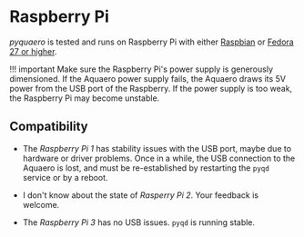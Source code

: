 # Raspberry Pi

_pyquaero_ is tested and runs on Raspberry Pi with either [Raspbian](https://www.raspberrypi.org/downloads/raspbian/) or [Fedora 27 or higher](https://fedoraproject.org/wiki/Architectures/ARM/Raspberry_Pi).

!!! important
    Make sure the Raspberry Pi's power supply is generously dimensioned. If the Aquaero power supply fails, the Aquaero draws its 5V power from the USB port of the Raspberry. If the power supply is too weak, the Raspberry Pi may become unstable.

## Compatibility

* The _Raspberry Pi 1_ has stability issues with the USB port, maybe due to hardware or driver problems. Once in a while, the USB connection to the Aquaero is lost, and must be re-established by restarting the `pyqd` service or by a reboot.

* I don't know about the state of _Rasperry Pi 2_. Your feedback is welcome.

* The _Raspberry Pi 3_ has no USB issues. `pyqd` is running stable.
